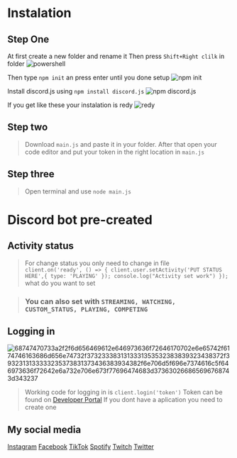# Instalation
## Step One
At first create a new folder and rename it
Then press `Shift+Right clilk` in folder
![powershell](https://media.discordapp.net/attachments/723811315528892487/921128676647633006/Powershell.png?width=760&height=427)

Then type `npm init` an press enter until you done setup
![npm init](https://media.discordapp.net/attachments/723811315528892487/921129120082055228/npm_ini.png?width=760&height=427)

Install discord.js using `npm install discord.js`
![npm discord.js](https://media.discordapp.net/attachments/723811315528892487/921133257817468948/npm_instal_discord.js.png?width=760&height=427)

If you get like these your instalation is redy
![redy](https://media.discordapp.net/attachments/723811315528892487/921135736969887785/final_download_discord.js.png?width=760&height=427)

## Step two

>Download `main.js` and paste it in your folder. 
>After that open your code editor and put your token in the right location in `main.js`

## Step three

>Open terminal and use `node main.js`

# Discord bot pre-created

## Activity status
>For change status you only need to change in file ``` client.on('ready', () => {
  client.user.setActivity('PUT STATUS HERE',{ type: 'PLAYING' });
   console.log("Activity set work")
    });``` what do you want to set
    
>### You can also set with ```STREAMING, WATCHING, CUSTOM_STATUS, PLAYING, COMPETING``` 


## Logging in
![68747470733a2f2f6d656469612e646973636f72646170702e6e65742f6174746163686d656e74732f3732333831313331353532383839323438372f3932313133333235373831373436383934382f6e706d5f696e7374616c5f646973636f72642e6a732e706e673f77696474683d373630266865696768743d343237](https://user-images.githubusercontent.com/69989935/146442906-232aeb84-ac64-4c9a-affc-468c4161f9a6.png)

>Working code for logging in is `client.login('token')`
>Token can be found on [Developer Portal](https://discord.com/developers/applications)
>If you dont have a aplication you need to create one

## My social media

[Instagram](https://instagram.com/mihai200677)
[Facebook](https://www.facebook.com/mihai.munteanu1902)
[TikTok](https://www.tiktok.com/@mihai200677?lang=en)
[Spotify](https://open.spotify.com/user/vgrkgeyexdb402tkb68qvoh71)
[Twitch](https://www.twitch.tv/mihai200677)
[Twitter](https://twitter.com/mihai200677)
